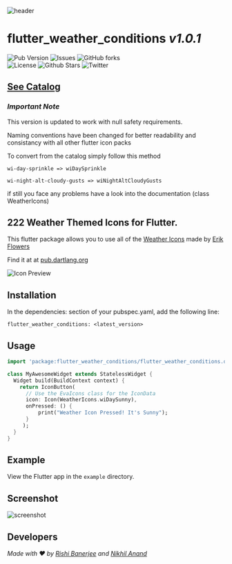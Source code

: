 ![header](github_assets/header.jpg)

# flutter_weather_conditions _v1.0.1_
![Pub Version](https://img.shields.io/pub/v/flutter_weather_conditions.svg)
![Issues](https://img.shields.io/github/issues/rshrc/flutter_weather_conditions.svg)
![GitHub forks](https://img.shields.io/github/forks/rshrc/flutter_weather_conditions.svg)			
![License](https://img.shields.io/github/license/rshrc/flutter_weather_conditions.svg?color=red)
![Github Stars](https://img.shields.io/github/stars/rshrc/flutter_weather_conditions.svg?style=social)
![Twitter](https://img.shields.io/twitter/url/https/github.com%2Frshrc%2Fflutter_weather_conditions.svg)	


## [See Catalog](https://erikflowers.github.io/weather-icons/)

### _Important Note_

This version is updated to work with null safety requirements.

Naming conventions have been changed for better readability and consistancy with all other flutter icon packs

To convert from the catalog simply follow this method

```
wi-day-sprinkle => wiDaySprinkle

wi-night-alt-cloudy-gusts => wiNightAltCloudyGusts
```

if still you face any problems have a look into the documentation (class WeatherIcons)

## 222 Weather Themed Icons for Flutter.

This flutter package allows you to use all of the [Weather Icons](https://github.com/erikflowers/weather-icons) made by [Erik Flowers](https://github.com/erikflowers)

Find it at at [pub.dartlang.org](https://pub.dev/packages/flutter_weather_conditions)

![Icon Preview](https://i.imgur.com/XmZW2q3.png)

## Installation

In the dependencies: section of your pubspec.yaml, add the following line:

`flutter_weather_conditions: <latest_version>`

## Usage

```dart
import 'package:flutter_weather_conditions/flutter_weather_conditions.dart';

class MyAwesomeWidget extends StatelessWidget {
  Widget build(BuildContext context) {
    return IconButton(
      // Use the EvaIcons class for the IconData
      icon: Icon(WeatherIcons.wiDaySunny),
      onPressed: () {
          print("Weather Icon Pressed! It's Sunny");
      }
     );
  }
}
```

## Example

View the Flutter app in the `example` directory.

## Screenshot

![screenshot](github_assets/screenshot.jpg)

## Developers

_Made with ❤️ by [Rishi Banerjee](https://github.com/rshrc) and [Nikhil Anand](https://github.com/muj-programmer)_
